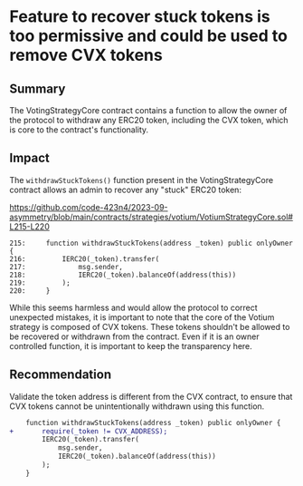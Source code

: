 # Feature to recover stuck tokens is too permissive and could be used to remove CVX tokens

## Summary

The VotingStrategyCore contract contains a function to allow the owner of the protocol to withdraw any ERC20 token, including the CVX token, which is core to the contract's functionality.

## Impact

The `withdrawStuckTokens()` function present in the VotingStrategyCore contract allows an admin to recover any "stuck" ERC20 token:

https://github.com/code-423n4/2023-09-asymmetry/blob/main/contracts/strategies/votium/VotiumStrategyCore.sol#L215-L220

```solidity
215:     function withdrawStuckTokens(address _token) public onlyOwner {
216:         IERC20(_token).transfer(
217:             msg.sender,
218:             IERC20(_token).balanceOf(address(this))
219:         );
220:     }
```

While this seems harmless and would allow the protocol to correct unexpected mistakes, it is important to note that the core of the Votium strategy is composed of CVX tokens. These tokens shouldn't be allowed to be recovered or withdrawn from the contract. Even if it is an owner controlled function, it is important to keep the transparency here.

## Recommendation

Validate the token address is different from the CVX contract, to ensure that CVX tokens cannot be unintentionally withdrawn using this function.

```diff
    function withdrawStuckTokens(address _token) public onlyOwner {
+       require(_token != CVX_ADDRESS);
        IERC20(_token).transfer(
            msg.sender,
            IERC20(_token).balanceOf(address(this))
        );
    }
```
